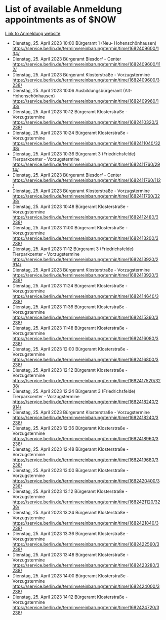 # List of available Anmeldung appointments as of $NOW
[Link to Anmeldung website](https://service.berlin.de/terminvereinbarung/termin/tag.php?termin=1&anliegen[]=120686&dienstleisterlist=122210,122217,327316,122219,327312,122227,327314,122231,327346,122243,327348,122254,122252,329742,122260,329745,122262,329748,122271,327278,122273,327274,122277,327276,330436,122280,327294,122282,327290,122284,327292,122291,327270,122285,327266,122286,327264,122296,327268,150230,329760,122297,327286,122294,327284,122312,329763,122314,329775,122304,327330,122311,327334,122309,327332,317869,122281,327352,122279,329772,122283,122276,327324,122274,327326,122267,329766,122246,327318,122251,327320,122257,327322,122208,327298,122226,327300&herkunft=http%3A%2F%2Fservice.berlin.de%2Fdienstleistung%2F120686%2F)
- Dienstag, 25. April 2023 10:00 Bürgeramt 1 (Neu- Hohenschönhausen) https://service.berlin.de/terminvereinbarung/termin/time/1682409600/134/
- Dienstag, 25. April 2023  Bürgeramt Biesdorf - Center https://service.berlin.de/terminvereinbarung/termin/time/1682409600/112/
- Dienstag, 25. April 2023  Bürgeramt Klosterstraße - Vorzugstermine https://service.berlin.de/terminvereinbarung/termin/time/1682409600/3238/
- Dienstag, 25. April 2023 10:06 Ausbildungsbürgeramt (Alt- Hohenschönhausen) https://service.berlin.de/terminvereinbarung/termin/time/1682409960/133/
- Dienstag, 25. April 2023 10:12 Bürgeramt Klosterstraße - Vorzugstermine https://service.berlin.de/terminvereinbarung/termin/time/1682410320/3238/
- Dienstag, 25. April 2023 10:24 Bürgeramt Klosterstraße - Vorzugstermine https://service.berlin.de/terminvereinbarung/termin/time/1682411040/3238/
- Dienstag, 25. April 2023 10:36 Bürgeramt 3 (Friedrichsfelde) Tierparkcenter - Vorzugstermine https://service.berlin.de/terminvereinbarung/termin/time/1682411760/2914/
- Dienstag, 25. April 2023  Bürgeramt Biesdorf - Center https://service.berlin.de/terminvereinbarung/termin/time/1682411760/112/
- Dienstag, 25. April 2023  Bürgeramt Klosterstraße - Vorzugstermine https://service.berlin.de/terminvereinbarung/termin/time/1682411760/3238/
- Dienstag, 25. April 2023 10:48 Bürgeramt Klosterstraße - Vorzugstermine https://service.berlin.de/terminvereinbarung/termin/time/1682412480/3238/
- Dienstag, 25. April 2023 11:00 Bürgeramt Klosterstraße - Vorzugstermine https://service.berlin.de/terminvereinbarung/termin/time/1682413200/3238/
- Dienstag, 25. April 2023 11:12 Bürgeramt 3 (Friedrichsfelde) Tierparkcenter - Vorzugstermine https://service.berlin.de/terminvereinbarung/termin/time/1682413920/2914/
- Dienstag, 25. April 2023  Bürgeramt Klosterstraße - Vorzugstermine https://service.berlin.de/terminvereinbarung/termin/time/1682413920/3238/
- Dienstag, 25. April 2023 11:24 Bürgeramt Klosterstraße - Vorzugstermine https://service.berlin.de/terminvereinbarung/termin/time/1682414640/3238/
- Dienstag, 25. April 2023 11:36 Bürgeramt Klosterstraße - Vorzugstermine https://service.berlin.de/terminvereinbarung/termin/time/1682415360/3238/
- Dienstag, 25. April 2023 11:48 Bürgeramt Klosterstraße - Vorzugstermine https://service.berlin.de/terminvereinbarung/termin/time/1682416080/3238/
- Dienstag, 25. April 2023 12:00 Bürgeramt Klosterstraße - Vorzugstermine https://service.berlin.de/terminvereinbarung/termin/time/1682416800/3238/
- Dienstag, 25. April 2023 12:12 Bürgeramt Klosterstraße - Vorzugstermine https://service.berlin.de/terminvereinbarung/termin/time/1682417520/3238/
- Dienstag, 25. April 2023 12:24 Bürgeramt 3 (Friedrichsfelde) Tierparkcenter - Vorzugstermine https://service.berlin.de/terminvereinbarung/termin/time/1682418240/2914/
- Dienstag, 25. April 2023  Bürgeramt Klosterstraße - Vorzugstermine https://service.berlin.de/terminvereinbarung/termin/time/1682418240/3238/
- Dienstag, 25. April 2023 12:36 Bürgeramt Klosterstraße - Vorzugstermine https://service.berlin.de/terminvereinbarung/termin/time/1682418960/3238/
- Dienstag, 25. April 2023 12:48 Bürgeramt Klosterstraße - Vorzugstermine https://service.berlin.de/terminvereinbarung/termin/time/1682419680/3238/
- Dienstag, 25. April 2023 13:00 Bürgeramt Klosterstraße - Vorzugstermine https://service.berlin.de/terminvereinbarung/termin/time/1682420400/3238/
- Dienstag, 25. April 2023 13:12 Bürgeramt Klosterstraße - Vorzugstermine https://service.berlin.de/terminvereinbarung/termin/time/1682421120/3238/
- Dienstag, 25. April 2023 13:24 Bürgeramt Klosterstraße - Vorzugstermine https://service.berlin.de/terminvereinbarung/termin/time/1682421840/3238/
- Dienstag, 25. April 2023 13:36 Bürgeramt Klosterstraße - Vorzugstermine https://service.berlin.de/terminvereinbarung/termin/time/1682422560/3238/
- Dienstag, 25. April 2023 13:48 Bürgeramt Klosterstraße - Vorzugstermine https://service.berlin.de/terminvereinbarung/termin/time/1682423280/3238/
- Dienstag, 25. April 2023 14:00 Bürgeramt Klosterstraße - Vorzugstermine https://service.berlin.de/terminvereinbarung/termin/time/1682424000/3238/
- Dienstag, 25. April 2023 14:12 Bürgeramt Klosterstraße - Vorzugstermine https://service.berlin.de/terminvereinbarung/termin/time/1682424720/3238/
